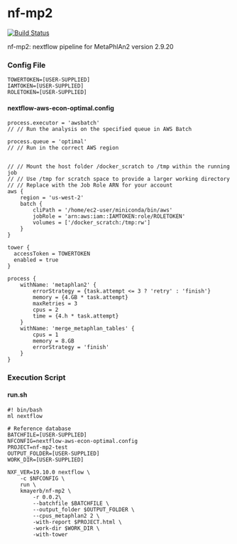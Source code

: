 # nf-mp2

[![Build Status](https://travis-ci.com/kmayerb/nf-mp2.svg?branch=master)](https://travis-ci.com/kmayerb/nf-mp2)

nf-mp2: nextflow pipeline for MetaPhlAn2 version 2.9.20


### Config File

```
TOWERTOKEN=[USER-SUPPLIED]
IAMTOKEN=[USER-SUPPLIED]
ROLETOKEN=[USER-SUPPLIED]
```

#### nextflow-aws-econ-optimal.config
```
process.executor = 'awsbatch'
// // Run the analysis on the specified queue in AWS Batch

process.queue = 'optimal'
// // Run in the correct AWS region


// // Mount the host folder /docker_scratch to /tmp within the running job
// // Use /tmp for scratch space to provide a larger working directory
// // Replace with the Job Role ARN for your account
aws {
    region = 'us-west-2'
    batch {
        cliPath = '/home/ec2-user/miniconda/bin/aws'
        jobRole = 'arn:aws:iam::IAMTOKEN:role/ROLETOKEN'
        volumes = ['/docker_scratch:/tmp:rw']
    }
}

tower {
  accessToken = TOWERTOKEN
  enabled = true
}

process {
    withName: 'metaphlan2' {
        errorStrategy = {task.attempt <= 3 ? 'retry' : 'finish'}
        memory = {4.GB * task.attempt}
        maxRetries = 3
        cpus = 2
        time = {4.h * task.attempt}
    }
    withName: 'merge_metaphlan_tables' {
        cpus = 1
        memory = 8.GB
        errorStrategy = 'finish'
    }
}
```


### Execution Script

#### run.sh

```
#! bin/bash
ml nextflow

# Reference database
BATCHFILE=[USER-SUPPLIED]
NFCONFIG=nextflow-aws-econ-optimal.config
PROJECT=nf-mp2-test
OUTPUT_FOLDER=[USER-SUPPLIED]
WORK_DIR=[USER-SUPPLIED]

NXF_VER=19.10.0 nextflow \
    -c $NFCONFIG \
    run \
    kmayerb/nf-mp2 \
        -r 0.0.2\
        --batchfile $BATCHFILE \
        --output_folder $OUTPUT_FOLDER \
        --cpus_metaphlan2 2 \
        -with-report $PROJECT.html \
        -work-dir $WORK_DIR \
        -with-tower

```


